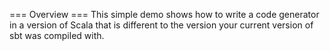 === Overview ===
This simple demo shows how to write a code generator in a version of Scala that
is different to the version your current version of sbt was compiled with.
